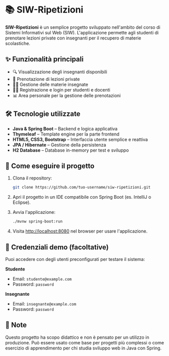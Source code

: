 # 📚 SIW-Ripetizioni

**SIW-Ripetizioni** è un semplice progetto sviluppato nell'ambito del corso di Sistemi Informativi sul Web (SIW). L'applicazione permette agli studenti di prenotare lezioni private con insegnanti per il recupero di materie scolastiche.

## ✨ Funzionalità principali

- 🔍 Visualizzazione degli insegnanti disponibili
- 📅 Prenotazione di lezioni private
- 👩‍🏫 Gestione delle materie insegnate
- 🧑‍🎓 Registrazione e login per studenti e docenti
- 📊 Area personale per la gestione delle prenotazioni

## 🛠️ Tecnologie utilizzate

- **Java & Spring Boot** – Backend e logica applicativa
- **Thymeleaf** – Template engine per la parte frontend
- **HTML5, CSS3, Bootstrap** – Interfaccia utente semplice e reattiva
- **JPA / Hibernate** – Gestione della persistenza
- **H2 Database** – Database in-memory per test e sviluppo

## 🚀 Come eseguire il progetto

1. Clona il repository:

    ```bash
    git clone https://github.com/tuo-username/siw-ripetizioni.git
    ```

2. Apri il progetto in un IDE compatibile con Spring Boot (es. IntelliJ o Eclipse).

3. Avvia l'applicazione:

    ```bash
    ./mvnw spring-boot:run
    ```

4. Visita [http://localhost:8080](http://localhost:8080) nel browser per usare l'applicazione.

## 🧪 Credenziali demo (facoltative)

Puoi accedere con degli utenti preconfigurati per testare il sistema:

**Studente**  
- Email: `studente@example.com`  
- Password: `password`

**Insegnante**  
- Email: `insegnante@example.com`  
- Password: `password`

## 📝 Note

Questo progetto ha scopo didattico e non è pensato per un utilizzo in produzione. Può essere usato come base per progetti più complessi o come esercizio di apprendimento per chi studia sviluppo web in Java con Spring.